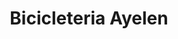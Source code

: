 ---
title: "Bicicleteria Ayelen"
url: /ciudad-autonoma-de-buenos-aires/bicicleteria-ayelen/
shop: bicicleta
---
